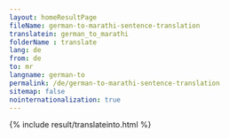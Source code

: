 ```yaml
---
layout: homeResultPage
fileName: german-to-marathi-sentence-translation
translatein: german_to_marathi
folderName : translate
lang: de
from: de
to: mr
langname: german-to
permalink: /de/german-to-marathi-sentence-translation
sitemap: false
nointernationalization: true
---
```

{% include result/translateinto.html %}

<script src="/js/result/translation.js" data-foldername="{{page.folderName}}" data-lang="{{page.lang}}"></script>
